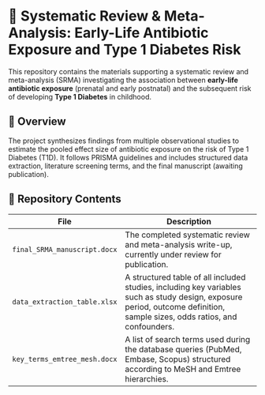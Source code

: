 # 🧠 Systematic Review & Meta-Analysis: Early-Life Antibiotic Exposure and Type 1 Diabetes Risk

This repository contains the materials supporting a systematic review and meta-analysis (SRMA) investigating the association between **early-life antibiotic exposure** (prenatal and early postnatal) and the subsequent risk of developing **Type 1 Diabetes** in childhood.

## 📝 Overview

The project synthesizes findings from multiple observational studies to estimate the pooled effect size of antibiotic exposure on the risk of Type 1 Diabetes (T1D). It follows PRISMA guidelines and includes structured data extraction, literature screening terms, and the final manuscript (awaiting publication).

## 📂 Repository Contents

| File                        | Description                                                                 |
|----------------------------|-----------------------------------------------------------------------------|
| `final_SRMA_manuscript.docx`     | The completed systematic review and meta-analysis write-up, currently under review for publication. |
| `data_extraction_table.xlsx`     | A structured table of all included studies, including key variables such as study design, exposure period, outcome definition, sample sizes, odds ratios, and confounders. |
| `key_terms_emtree_mesh.docx`     | A list of search terms used during the database queries (PubMed, Embase, Scopus) structured according to MeSH and Emtree hierarchies. |
